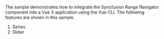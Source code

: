 The sample demonstrates how to integrate the Syncfusion Range Navigator component into a Vue 3 application using the Vue CLI. The following features are shown in this sample.

1. Series
2. Slider


